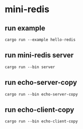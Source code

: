 # mini-redis

## run example

```shell
cargo run --example hello-redis
```

## run mini-redis server

```shell
cargo run --bin server
```

## run echo-server-copy

```shell
cargo run --bin echo-server-copy
```

## run echo-client-copy

```shell
cargo run --bin echo-client-copy
```